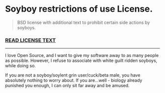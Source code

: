 # Soyboy restrictions of use License.

> BSD license with additional text to prohibit certain side actions by soyboys.

### [READ LICENSE TEXT](./LICENSE)

---

I love Open Source, and I want to give my software away to as many people as
possible. However, I refuse to associate with white guilt ridden soyboys, while doing so.

If you are not a soyboy/soylent grin user/cuck/beta male, you have absolutely nothing to worry about.
If you are...well - biology already punished you enough, I can only sit far away and be amused. 
